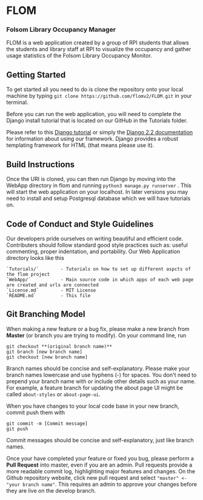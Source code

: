 # FLOM

### Folsom Library Occupancy Manager

FLOM is a web application created by a group of RPI students that allows the students and library staff at RPI to visualize the occupancy and gather usage statistics of the Folsom Library Occupancy Monitor.

## Getting Started
To get started all you need to do is clone the repository onto your local machine
by typing ```git clone https://github.com/flomv2/FLOM.git``` in your terminal.

Before you can run the web application, you will need to complete the Django install tutorial that is located on our GitHub in the Tutorials folder.

Please refer to this [Django tutorial](https://docs.djangoproject.com/en/2.2/intro/tutorial01/) or simply the 
[Django 2.2 documentation](https://docs.djangoproject.com/en/2.2/) for information about using our framework. Django provides a robust templating framework for HTML (that means please use it).

## Build Instructions

Once the URI is cloned, you can then run Django by moving into the WebApp directory in flom and running ```python3 manage.py runserver``` . This will start the web application on your localhost. In later versions you may need to install and setup Postgresql database which we will have tutorials on.

## Code of Conduct and Style Guidelines

Our developers pride ourselves on writing beautiful and efficient code. Contributers should follow standard good style practices such as: useful commenting, proper indentation, and portability. Our Web Application directory looks like this

    `Tutorials/`        - Tutorials on how to set up different aspcts of the flom project 
    `WebApp/`           - Main source code in which apps of each web page are created and urls are connected
    `License.md`  		- MIT License 
    `README.md`         - This file

   

## Git Branching Model

When making a new feature or a bug fix, please make a new branch from **Master** (or branch you are trying to modify). On your command line, run 

`git checkout **(original branch name)**` \
`git branch [new branch name]` \
`git checkout [new branch name]` 

Branch names should be concise and self-explanatory. Please make your branch names lowercase and use hyphens (-) for spaces. You don't need to prepend your branch name with or include other details such as your name. For example, a feature branch for updating the about page UI might be called `about-styles` or `about-page-ui`. 

When you have changes to your local code base in your new branch, commit push them with 

`git commit -m [Commit message]` \
`git push` 

Commit messages should be concise and self-explanatory, just like branch names. 

Once your have completed your feature or fixed you bug, please perform a **Pull Request** into master, even if you are an admin. Pull requests provide a more readable commit log, highlighting major features and changes. On the Github repository website, click new pull request and select `"master" <- "your branch name"`. This requires an admin to approve your changes before they are live on the develop branch. 

